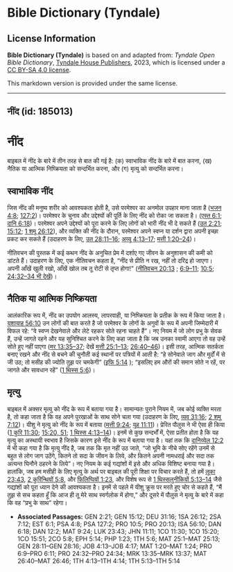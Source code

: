 # Bible Dictionary (Tyndale)

## License Information

**Bible Dictionary (Tyndale)** is based on and adapted from: _Tyndale Open Bible Dictionary_, [Tyndale House Publishers](https://tyndaleopenresources.com/), 2023, which is licensed under a [CC BY-SA 4.0 license](https://creativecommons.org/licenses/by-sa/4.0/legalcode.en).

This markdown version is provided under the same license.



--------------------------------

## नींद (id: 185013)

नींद
====

बाइबल में नींद के बारे में तीन तरह से बात की गई है: (क) स्वाभाविक नींद के बारे में बात करना, (ख) नैतिक या आत्मिक निष्क्रियता को सन्दर्भित करना, और (ग) मृत्यु को सन्दर्भित करना।

स्वाभाविक नींद
--------------

जिस नींद की मनुष्य शरीर को आवश्यकता होती है, उसे परमेश्वर का अनमोल उपहार माना जाता है ([भजन 4:8](https://ref.ly/Ps4:8); [127:2](https://ref.ly/Ps127:2))। परमेश्वर के चुनाव और उद्देश्यों की पूर्ति के लिए नींद को रोका जा सकता है। ([एस्त 6:1](https://ref.ly/Esth6:1); [दानि 6:18](https://ref.ly/Dan6:18))। परमेश्वर अपने उद्देश्यों को पूरा करने के लिए लोगों को भारी नींद भी दे सकते हैं ([उत 2:21](https://ref.ly/Gen2:21); [15:12](https://ref.ly/Gen15:12); [1 शमू 26:12](https://ref.ly/1Sam26:12)), और व्यक्ति की नींद के दौरान, परमेश्वर अपने स्वप्न या दर्शन द्वारा अपनी इच्छा प्रकट कर सकते हैं (उदाहरण के लिए, [उत 28:11–16](https://ref.ly/Gen28:11-Gen28:16); [अय्यू 4:13–17](https://ref.ly/Job4:13-Job4:17); [मत्ती 1:20–24](https://ref.ly/Matt1:20-Matt1:24))।

नीतिवचन की पुस्तक में कई कथन नींद के अनुचित प्रेम में दर्शाए गए जीवन के अनुशासन की कमी को डांटते हैं। उदाहरण के लिए, एक नीतिवचन कहता है, “नींद से प्रीति न रख, नहीं तो दरिद्र हो जाएगा। अपनी आँखें खुली रखो, आँखें खोल तब तू रोटी से तृप्त होगा!” ([नीतिवचन 20:13](https://ref.ly/Prov20:13) ; [6:9–11](https://ref.ly/Prov6:9-Prov6:11); [10:5](https://ref.ly/Prov10:5); [24:32–34 भी देखें](https://ref.ly/Prov24:32-Prov24:34))।

नैतिक या आत्मिक निष्क्रियता
---------------------------

आलंकारिक रूप में, नींद का उपयोग आलस्य, लापरवाही, या निष्क्रियता के प्रतीक के रूप में किया जाता है। [यशायाह 56:10](https://ref.ly/Isa56:10) उन लोगों की बात करते है जो परमेश्वर के लोगों के अगुवों के रूप में अपनी जिम्मेदारी में विफल रहे: “वे स्वप्न देखनेवाले और लेटे रहकर सोते रहना चाहते हैं”। नए नियम में जो लोग प्रभु के सेवक हैं, उन्हें जागते रहने और यह सुनिश्चित करने के लिए कहा जाता है कि जब उनका स्वामी आएगा तो वह उन्हें सोते हुए नहीं पाएगा ([मर 13:35–37](https://ref.ly/Mark13:35-Mark13:37); देखें [मत्ती 25:1–13](https://ref.ly/Matt25:1-Matt25:13); [26:40–46](https://ref.ly/Matt26:40-Matt26:46))। इसी तरह, आत्मिक सतर्कता बनाए रखने और नींद से बचने की चुनौती कई स्थानों पर पत्रियों में आती है: “हे सोनेवाले जाग और मुर्दों में से जी उठ; तो मसीह की ज्योति तुझ पर चमकेगी” ([इफि 5:14](https://ref.ly/Eph5:14) ); “इसलिए हम औरों की समान सोते न रहें, पर जागते और सावधान रहें” ([1 थिस्स 5:6](https://ref.ly/1Thess5:6))।

मृत्यु
------

बाइबल में अक्सर मृत्यु को नींद के रूप में बताया गया है। सामान्यतः पुराने नियम में, जब कोई व्यक्ति मरता है, तो कहा जाता है कि वह अपने पुरखाओं के साथ सोने चला गया (उदाहरण के लिए, [व्यव 31:16](https://ref.ly/Deut31:16); [2 शमू 7:12](https://ref.ly/2Sam7:12))। यीशु ने मृत्यु को नींद के रूप में बताया ([मत्ती 9:24](https://ref.ly/Matt9:24); [यूह 11:11](https://ref.ly/John11:11))। प्रेरित पौलुस ने भी ऐसा ही किया ([1 कुरि 11:30](https://ref.ly/1Cor11:30); [15:20, 51](https://ref.ly/1Cor15:20); [1 थिस्स 4:13–14](https://ref.ly/1Thess4:13-1Thess4:14))। इनमें से कुछ सन्दर्भों में, ऐसा प्रतीत होता है कि यह मृत्यु का अस्थायी स्वभाव है जिसके कारण इसे नींद के रूप में बताया गया है। यहां तक कि [दानिय्येल 12:2](https://ref.ly/Dan12:2) में भी कहा गया है कि मृत्यु नींद है, जब तक कि मृत नहीं उठ जाते, “जो भूमि के नीचे सोए रहेंगे उनमें से बहुत से लोग जाग उठेंगे, कितने तो सदा के जीवन के लिये, और कितने अपनी नामधराई और सदा तक अत्यन्त घिनौने ठहरने के लिये”। नए नियम के कई गद्यांशों में इसे और अधिक विशिष्ट बनाया गया है। हालांकि, जब हम मसीही के लिए मृत्यु के अर्थ पर बाइबल की पूरी शिक्षा पर विचार करते हैं, तो हमें [लूका 23:43](https://ref.ly/Luke23:43), [2 कुरिन्थियों 5:8](https://ref.ly/2Cor5:8), और [फिलिप्पियों 1:23](https://ref.ly/Phil1:23), और विशेष रूप से [1 थिस्सलुनीकियों 5:13–14](https://ref.ly/1Thess5:13-1Thess5:14) जैसे गद्यांशों को पूरा ध्यान देने की आवश्यकता है। इनमें से पहले में यीशु क्रूस पर मरते हुए चोर से कहते हैं, “मैं तुझ से सच कहता हूँ कि आज ही तू मेरे साथ स्वर्गलोक में होगा,” और दूसरे में पौलुस ने मृत्यु के बारे में कहा कि वह “प्रभु के साथ” रहेगा।

* **Associated Passages:** GEN 2:21; GEN 15:12; DEU 31:16; 1SA 26:12; 2SA 7:12; EST 6:1; PSA 4:8; PSA 127:2; PRO 10:5; PRO 20:13; ISA 56:10; DAN 6:18; DAN 12:2; MAT 9:24; LUK 23:43; JHN 11:11; 1CO 11:30; 1CO 15:20; 1CO 15:51; 2CO 5:8; EPH 5:14; PHP 1:23; 1TH 5:6; MAT 25:1–MAT 25:13; GEN 28:11–GEN 28:16; JOB 4:13–JOB 4:17; MAT 1:20–MAT 1:24; PRO 6:9–PRO 6:11; PRO 24:32–PRO 24:34; MRK 13:35–MRK 13:37; MAT 26:40–MAT 26:46; 1TH 4:13–1TH 4:14; 1TH 5:13–1TH 5:14

